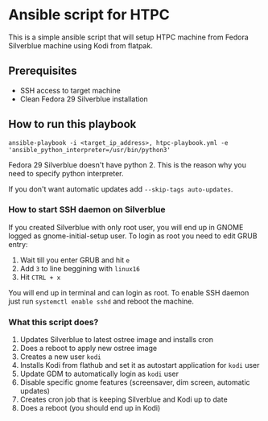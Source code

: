 # Ansible script for HTPC
This is a simple ansible script that will setup HTPC machine from Fedora Silverblue machine using Kodi from flatpak.

## Prerequisites
* SSH access to target machine
* Clean Fedora 29 Silverblue installation

## How to run this playbook
`ansible-playbook -i <target_ip_address>, htpc-playbook.yml -e 'ansible_python_interpreter=/usr/bin/python3'`

Fedora 29 Silverblue doesn't have python 2. This is the reason why you need to specify python interpreter.

If you don't want automatic updates add `--skip-tags auto-updates`.

### How to start SSH daemon on Silverblue
If you created Silverblue with only root user, you will end up in GNOME logged as gnome-initial-setup user.
To login as root you need to edit GRUB entry:

1) Wait till you enter GRUB and hit `e`
2) Add `3` to line beggining with `linux16`
3) Hit `CTRL + x`

You will end up in terminal and can login as root. To enable SSH daemon just run `systemctl enable sshd`
and reboot the machine.

### What this script does?
1) Updates Silverblue to latest ostree image and installs cron
2) Does a reboot to apply new ostree image
3) Creates a new user `kodi`
4) Installs Kodi from flathub and set it as autostart application for `kodi` user
5) Update GDM to automatically login as `kodi` user
6) Disable specific gnome features (screensaver, dim screen, automatic updates)
7) Creates cron job that is keeping Silverblue and Kodi up to date
8) Does a reboot (you should end up in Kodi)
